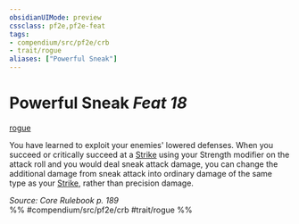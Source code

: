 ```yaml
---
obsidianUIMode: preview
cssclass: pf2e,pf2e-feat
tags:
- compendium/src/pf2e/crb
- trait/rogue
aliases: ["Powerful Sneak"]
---
```

# Powerful Sneak  *Feat 18*  
[rogue](Reference/Rules/Traits/rogue.md "Rogue Class Trait")  


You have learned to exploit your enemies' lowered defenses. When you succeed or critically succeed at a [Strike](strike.md) using your Strength modifier on the attack roll and you would deal sneak attack damage, you can change the additional damage from sneak attack into ordinary damage of the same type as your [Strike](strike.md), rather than precision damage.

*Source: Core Rulebook p. 189*  
%% #compendium/src/pf2e/crb #trait/rogue %%